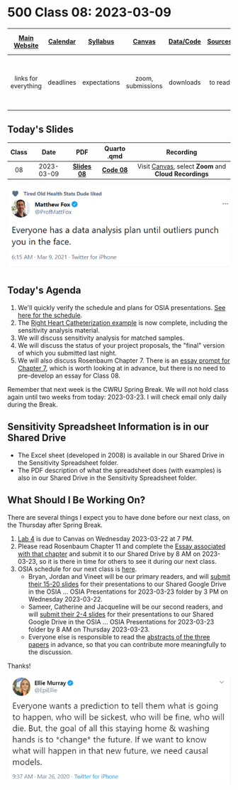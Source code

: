 # 500 Class 08: 2023-03-09

[Main Website](https://thomaselove.github.io/500-2023/) | [Calendar](https://thomaselove.github.io/500-2023/calendar.html) | [Syllabus](https://thomaselove.github.io/500-syllabus-2023) | [Canvas](https://canvas.case.edu) | [Data/Code](https://github.com/THOMASELOVE/500-data) |  [Sources](https://github.com/THOMASELOVE/500-classes-2023/tree/main/sources) | For help, email
:-----------: | :--------------: | :----------: | :---------: | :-------------: | :------: | :-----------: 
links for everything | deadlines | expectations | zoom, submissions | downloads | to read | `Thomas` dot `Love` at `case` dot `edu`

## Today's Slides

Class | Date | PDF | Quarto .qmd | Recording
:---: | :--------: | :------: | :------: | :-------------:
08 | 2023-03-09 | **[Slides 08](https://github.com/THOMASELOVE/500-slides-2023/blob/main/500_slides08.pdf)** | **[Code 08](https://github.com/THOMASELOVE/500-slides-2023/blob/main/500_slides08.qmd)** | Visit [Canvas](https://canvas.case.edu/), select **Zoom** and **Cloud Recordings**

![](fox_tw.png)

## Today's Agenda

1. We'll quickly verify the schedule and plans for OSIA presentations. [See here for the schedule](https://github.com/THOMASELOVE/500-osia-2023/blob/main/claims.md).
2. The [Right Heart Catheterization example](https://github.com/THOMASELOVE/500-data/tree/master/rhc) is now complete, including the sensitivity analysis material.
3. We will discuss sensitivity analysis for matched samples.
4. We will discuss the status of your project proposals, the "final" version of which you submitted last night. 
5. We will also discuss Rosenbaum Chapter 7. There is an [essay prompt for Chapter 7](https://thomaselove.github.io/500-2023/essays.html#prompt-for-chapter-7-elaborate-theories), which is worth looking at in advance, but there is no need to pre-develop an essay for Class 08.

Remember that next week is the CWRU Spring Break. We will not hold class again until two weeks from today: 2023-03-23. I will check email only daily during the Break.

## Sensitivity Spreadsheet Information is in our Shared Drive

- The Excel sheet (developed in 2008) is available in our Shared Drive in the Sensitivity Spreadsheet folder.
- The PDF description of what the spreadsheet does (with examples) is also in our Shared Drive in the Sensitivity Spreadsheet folder.

## What Should I Be Working On?

There are several things I expect you to have done before our next class, on the Thursday after Spring Break.

1. [Lab 4](https://thomaselove.github.io/500-2023/lab4.html) is due to Canvas on Wednesday 2023-03-22 at 7 PM.
2. Please read Rosenbaum Chapter 11 and complete the [Essay associated with that chapter](https://thomaselove.github.io/500-2023/essays.html#prompt-for-chapter-11-matching-techniques) and submit it to our Shared Drive by 8 AM on 2023-03-23, so it is there in time for others to see it during our next class.
3. OSIA schedule for our next class is [here](https://github.com/THOMASELOVE/500-osia-2023/blob/main/claims.md).
    - Bryan, Jordan and Vineet will be our primary readers, and will [submit their 15-20 slides](https://thomaselove.github.io/500-2023/osia.html#for-the-primary-reviewer) for their presentations to our Shared Google Drive in the OSIA ... OSIA Presentations for 2023-03-23 folder by 3 PM on Wednesday 2023-03-22. 
    - Sameer, Catherine and Jacqueline will be our second readers, and will [submit their 2-4 slides](https://thomaselove.github.io/500-2023/osia.html#for-the-second-reviewer) for their presentations to our Shared Google Drive in the OSIA ... OSIA Presentations for 2023-03-23 folder by 8 AM on Thursday 2023-03-23.
    - Everyone else is responsible to read the [abstracts of the three papers](https://github.com/THOMASELOVE/500-osia-2023/blob/main/claims.md#class-09-2023-03-23) in advance, so that you can contribute more meaningfully to the discussion. 

Thanks!

![](murray_2020-03-26.png)
